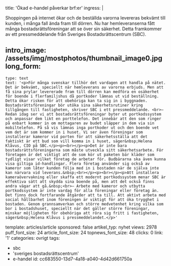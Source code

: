title: 'Ökad e-handel påverkar brf:er'
ingress: |
  <p>Shoppingen på internet ökar och de beställda varorna levereras bekvämt till kunden, i många fall ända fram till dörren. Nu har hemleveranserna fått många bostadsrättsföreningar att se över sin säkerhet. Detta framkommer av ett pressmeddelande från Sveriges Bostadsrättscentrum (SBC).
  </p>
  
intro_image: /assets/img/mostphotos/thumbnail_image0.jpg
long_form:
  -
    type: text
    text: '<p>För många svenskar tillhör det vardagen att handla på nätet. Det är bekvämt, speciellt när hemleverans av varorna erbjuds. Men att få sina prylar levererade fram till dörren kan medföra en osäkerhet för boende i flerfamiljshus då portkoder lämnas ut vid beställning. Detta ökar risken för att obehöriga kan ta sig in i byggnaden. Bostadsrättsföreningar bör utöka sina säkerhetsrutiner kring tillgången till fastigheten, skriver SBC i ett pressmeddelande. <br>– Redan idag ser vi att bostadsrättsföreningar byter ut portkodssystem och anpassar dem likt en porttelefon. Det innebär att den som ringer på enbart kommer in om mottagaren av budet släpper in dem via sin mobiltelefon. På så vis lämnas inga portkoder ut och den boende vet vem det är som kommer in i huset. Vi ser även föreningar som installerar kameror vid porten för att säkerhetsställa att det faktiskt är ett bud som vill komma in i huset, säger&nbsp;Helena Klåvus, CIO på SBC.</p><p><br></p><p>Det är inte bara bostadsrättsföreningarna som måste utveckla sitt säkerhetsarbete. För företagen är det viktigt att de som kör ut paketen bär kläder som tydligt visar vilket företag de arbetar för. Budbärarna ska även kunna visa giltiga id-handlingar. Flera företag använder sig också av kameror som låter kunden följa med in i bostaden när de själva inte kan närvara vid leverans.&nbsp;<br></p><p><br></p><p>Att installera kameraövervakning eller skaffa ett modernt portkodssystem menar SBC är effektiva sätt att skydda sina boende på, men att det också finns andra vägar att gå.&nbsp;<br>– Arbete med kameror och utbytta portkodssystem är inte vardag för alla föreningar eller företag än. Det finns dock fortfarande åtgärder att ta till. Att aktivt arbeta med social hållbarhet inom föreningen är viktigt för att öka trygghet i bostaden. Genom grannsamverkan och större medvetenhet kring vilka som bor i bostadshuset, speciellt när det gäller större föreningar, minskar möjligheten för obehöriga att röra sig fritt i fastigheten, säger&nbsp;Helena Klåvus i pressmeddelandet.</p>'
template: articles/article
sponsored: false
artikel_typ: nyhet
views: 2978
puff_font_size: 24
article_font_size: 24
topnews_font_size: 48
clicks: 0
link: '1'
categories: ovrigt
tags:
  - sbc
  - 'sveriges bostadsrättscentrum'
  - e-handel
id: cc683550-13d7-4a18-a040-4d42d661750a
